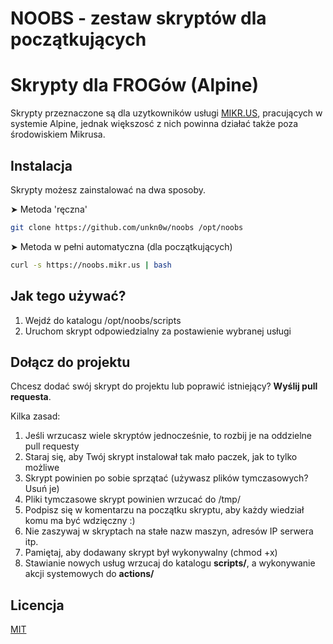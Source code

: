 # NOOBS - zestaw skryptów dla początkujących
# Skrypty dla FROGów (Alpine)

Skrypty przeznaczone są dla uzytkowników usługi [MIKR.US](https://mikr.us), pracujących w systemie Alpine, jednak większosć z nich powinna działać także poza środowiskiem Mikrusa.

## Instalacja

Skrypty możesz zainstalować na dwa sposoby.

➤  Metoda 'ręczna'

```bash
git clone https://github.com/unkn0w/noobs /opt/noobs
```

➤ Metoda w pełni automatyczna (dla początkujących)


```bash
curl -s https://noobs.mikr.us | bash
```

## Jak tego używać?

1) Wejdź do katalogu /opt/noobs/scripts
2) Uruchom skrypt odpowiedzialny za postawienie wybranej usługi

## Dołącz do projektu

Chcesz dodać swój skrypt do projektu lub poprawić istniejący? **Wyślij pull requesta**.

Kilka zasad:

1) Jeśli wrzucasz wiele skryptów jednocześnie, to rozbij je na oddzielne pull requesty
2) Staraj się, aby Twój skrypt instalował tak mało paczek, jak to tylko możliwe
3) Skrypt powinien po sobie sprzątać (używasz plików tymczasowych? Usuń je)
4) Pliki tymczasowe skrypt powinien wrzucać do /tmp/
5) Podpisz się w komentarzu na początku skryptu, aby każdy wiedział komu ma być wdzięczny :)
6) Nie zaszywaj w skryptach na stałe nazw maszyn, adresów IP serwera itp.
7) Pamiętaj, aby dodawany skrypt był wykonywalny (chmod +x)
8) Stawianie nowych usług wrzucaj do katalogu **scripts/**, a wykonywanie akcji systemowych do **actions/**

## Licencja
[MIT](https://choosealicense.com/licenses/mit/)
